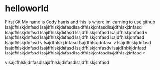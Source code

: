 # helloworld
First Git
My name is Cody harris and this is where im learning to use github
lsajdfhlskjdnfasd
lsajdfhlskjdnfasdlsajdfhlskjdnfasdlsajdfhlskjdnfasd
lsajdfhlskjdnfasd
lsajdfhlskjdnfasd
lsajdfhlskjdnfasd
lsajdfhlskjdnfasd
v
lsajdfhlskjdnfasd
lsajdfhlskjdnfasd
lsajdfhlskjdnfasd
lsajdfhlskjdnfasd
lsajdfhlskjdnfasd
v
lsajdfhlskjdnfasd
lsajdfhlskjdnfasd
v
lsajdfhlskjdnfasd
lsajdfhlskjdnfasd
lsajdfhlskjdnfasd
lsajdfhlskjdnfasdv
lsajdfhlskjdnfasd
lsajdfhlskjdnfasd
lsajdfhlskjdnfasdlsajdfhlskjdnfasdlsajdfhlskjdnfasd
v

vlsajdfhlskjdnfasdlsajdfhlskjdnfasdlsajdfhlskjdnfasd
